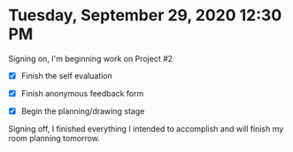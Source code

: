 # Tuesday, September 29, 2020 12:30 PM
Signing on, I'm beginning work on Project #2

- [X] Finish the self evaluation
- [X] Finish anonymous feedback form
- [X] Begin the planning/drawing stage


Signing off, I finished everything I intended to accomplish and will finish my room planning tomorrow.